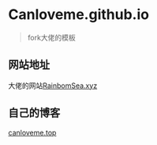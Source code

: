 # Canloveme.github.io

> fork大佬的模板

## 网站地址
大佬的网站[RainbomSea.xyz](http://rainbomsea.xyz/)

## 自己的博客
[canloveme.top](http://canloveme.top)
